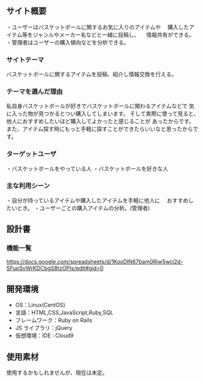 # <Basketball is life>

## サイト概要

・ユーザーはバスケットボールに関するお気に入りのアイテムや
　購入したアイテム等をジャンルやメーカー名などと一緒に投稿し、
　情報共有ができる。
・管理者はユーザーの購入傾向などを分析できる。

### サイトテーマ

バスケットボールに関するアイテムを投稿、紹介し情報交換を行える。

### テーマを選んだ理由

私自身バスケットボールが好きでバスケットボールに関わるアイテムなどで
気に入った物が見つかるとつい購入してしまいます。
そして実際に使って見ると、他人におすすめしたいほど購入してよかったと感じることが
あったからです。
また、アイテム探す時にもっと手軽に探すことができたらいいなと思ったからです。

### ターゲットユーザ

・バスケットボールをやっている人
・バスケットボールを好きな人

### 主な利用シーン

・自分が持っているアイテムや購入したアイテムを手軽に他人に
　おすすめしたいとき。
・ユーザーごとの購入アイテムの分析。(管理者)

## 設計書

### 機能一覧

<https://docs.google.com/spreadsheets/d/1KoxDIN67bam0Rjw5wcj2d-SFupSvWrKDCbgS8tzOPIs/edit#gid=0>

## 開発環境

- OS：Linux(CentOS)
- 言語：HTML,CSS,JavaScript,Ruby,SQL
- フレームワーク：Ruby on Rails
- JS ライブラリ：jQuery
- 仮想環境：IDE : Cloud9

## 使用素材

使用するかもしれませんが、現在は未定。
